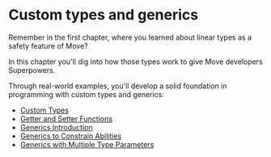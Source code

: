 # Custom types and generics

Remember in the first chapter, where you learned about linear types as a safety feature of Move?

In this chapter you'll dig into how those types work to give Move developers Superpowers.

Through real-world examples, you'll develop a solid foundation in programming with custom types and generics:

- [Custom Types](ch05-01-custom-types.md)
- [Getter and Setter Functions](ch05-02-getter-functions.md)
- [Generics Introduction](ch05-03-generics-intro.md)
- [Generics to Constrain Abilities](ch05-04-generics-abilities.md)
- [Generics with Multiple Type Parameters](ch05-05-generics-with-multiple-types.md)
